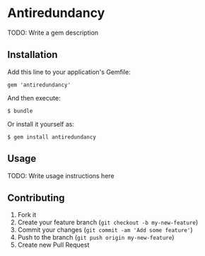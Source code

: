 # Antiredundancy

TODO: Write a gem description

## Installation

Add this line to your application's Gemfile:

    gem 'antiredundancy'

And then execute:

    $ bundle

Or install it yourself as:

    $ gem install antiredundancy

## Usage

TODO: Write usage instructions here

## Contributing

1. Fork it
2. Create your feature branch (`git checkout -b my-new-feature`)
3. Commit your changes (`git commit -am 'Add some feature'`)
4. Push to the branch (`git push origin my-new-feature`)
5. Create new Pull Request
